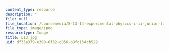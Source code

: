 ```yaml
---
content_type: resource
description: ''
file: null
file_location: /coursemedia/8-13-14-experimental-physics-i-ii-junior-lab-fall-2016-spring-2017/df33a379e3906f32c056b9fc154cb529_L13.jpg
file_type: image/jpeg
resourcetype: Image
title: L13.jpg
uid: df33a379-e390-6f32-c056-b9fc154cb529
---
```

